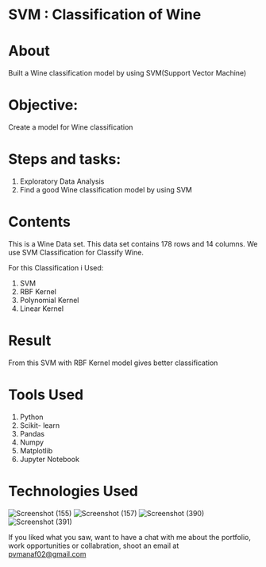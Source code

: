 # SVM : Classification of Wine

# About

Built a Wine classification model by using SVM(Support Vector Machine)

# Objective: 
Create a model for Wine classification
# Steps and tasks:
1. Exploratory Data Analysis
2. Find a good Wine classification model by using SVM

# Contents
This is a Wine Data set. This data set contains 178 rows and 14 columns. We use SVM Classification for Classify Wine. 

For this Classification i Used:
1) SVM
2) RBF Kernel
3) Polynomial Kernel
4) Linear Kernel

# Result

From this SVM with RBF Kernel model gives better classification

# Tools Used

1) Python
2) Scikit- learn
3) Pandas
4) Numpy
5) Matplotlib
6) Jupyter Notebook

# Technologies Used
![Screenshot (155)](https://user-images.githubusercontent.com/84491967/139635128-5ac86cca-3de3-483e-9ba2-d0de52da5e49.png)
![Screenshot (157)](https://user-images.githubusercontent.com/84491967/140642806-d77b4a89-7c81-4fd7-83da-2c1f694212f6.png)
![Screenshot (390)](https://user-images.githubusercontent.com/84491967/146012601-1299d211-c83b-4459-a43b-1e9fb10b320f.png)
![Screenshot (391)](https://user-images.githubusercontent.com/84491967/146012677-6c652709-d2cc-4b43-b349-4312317757f7.png)

If you liked what you saw, want to have a chat with me about the portfolio, work opportunities or collabration, shoot an email at pvmanaf02@gmail.com



